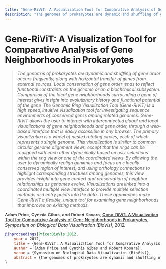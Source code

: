 ```yaml
---
title: "Gene-RiViT: A Visualization Tool for Comparative Analysis of Gene Neighborhoods in Prokaryotes"
description: "The genomes of prokaryotes are dynamic and shuffling of gene order occurs frequently, along with horizontal transfer of genes from external sources. Local conservation of gene order tends to reflect functional constraints on the genome or on a biochemical subsystem. Comparison of the local gene neighborhoods surrounding a gene of interest gives insight into evolutionary history and functional potential of the gene. The Genomic Ring Visualization Tool (Gene-RiViT) is a high speed, intuitive visualization tool for investigating sequence environments of conserved genes among related genomes. Gene-RiViT allows the user to interact with interconnected global and local visualizations of gene neighborhoods and gene order, through a web-based interface that is easily accessible in any browser. The primary visualization is a wheel of nested rotating circles, each of which represents a single genome. This visualization is similar to common circular genome alignment views, except that the rings can be realigned with each other dynamically based on user selections within the ring view or one of the coordinated views. By allowing the user to dynamically realign genomes and focus on a locally conserved region of interest, and using orthology connections to highlight corresponding structures among genomes, this view provides insight into gene context and preservation of neighbor relationships as genomes evolve. Visualizations are linked into a coordinated multiple view interface to provide multiple selection methods and entry points into the data. These approaches make Gene-RiViT a flexible, unique tool for examining gene neighborhoods that improves on existing methods."
---
```


# Gene-RiViT: A Visualization Tool for Comparative Analysis of Gene Neighborhoods in Prokaryotes

> _The genomes of prokaryotes are dynamic and shuffling of gene order occurs frequently, along with horizontal transfer of genes from external sources. Local conservation of gene order tends to reflect functional constraints on the genome or on a biochemical subsystem. Comparison of the local gene neighborhoods surrounding a gene of interest gives insight into evolutionary history and functional potential of the gene. The Genomic Ring Visualization Tool (Gene-RiViT) is a high speed, intuitive visualization tool for investigating sequence environments of conserved genes among related genomes. Gene-RiViT allows the user to interact with interconnected global and local visualizations of gene neighborhoods and gene order, through a web-based interface that is easily accessible in any browser. The primary visualization is a wheel of nested rotating circles, each of which represents a single genome. This visualization is similar to common circular genome alignment views, except that the rings can be realigned with each other dynamically based on user selections within the ring view or one of the coordinated views. By allowing the user to dynamically realign genomes and focus on a locally conserved region of interest, and using orthology connections to highlight corresponding structures among genomes, this view provides insight into gene context and preservation of neighbor relationships as genomes evolve. Visualizations are linked into a coordinated multiple view interface to provide multiple selection methods and entry points into the data. These approaches make Gene-RiViT a flexible, unique tool for examining gene neighborhoods that improves on existing methods._

Adam Price, Cynthia Gibas, and Robert Kosara, <a href="https://media.eagereyes.org/papers/2012/Price-BioVis-2012.pdf" target="_blank">Gene-RiViT: A Visualization Tool for Comparative Analysis of Gene Neighborhoods in Prokaryotes</a>, _Symposium on Biological Data Visualization (BioVis)_, 2012.


```bibtex
@inproceedings{Price:BioVis:2012,
	year = 2012,
	title = {Gene-RiViT: A Visualization Tool for Comparative Analysis of Gene Neighborhoods in Prokaryotes},
	author = {Adam Price and Cynthia Gibas and Robert Kosara},
	venue = {Symposium on Biological Data Visualization (BioVis)},
	abstract = {The genomes of prokaryotes are dynamic and shuffling of gene order occurs frequently, along with horizontal transfer of genes from external sources. Local conservation of gene order tends to reflect functional constraints on the genome or on a biochemical subsystem. Comparison of the local gene neighborhoods surrounding a gene of interest gives insight into evolutionary history and functional potential of the gene. The Genomic Ring Visualization Tool (Gene-RiViT) is a high speed, intuitive visualization tool for investigating sequence environments of conserved genes among related genomes. Gene-RiViT allows the user to interact with interconnected global and local visualizations of gene neighborhoods and gene order, through a web-based interface that is easily accessible in any browser. The primary visualization is a wheel of nested rotating circles, each of which represents a single genome. This visualization is similar to common circular genome alignment views, except that the rings can be realigned with each other dynamically based on user selections within the ring view or one of the coordinated views. By allowing the user to dynamically realign genomes and focus on a locally conserved region of interest, and using orthology connections to highlight corresponding structures among genomes, this view provides insight into gene context and preservation of neighbor relationships as genomes evolve. Visualizations are linked into a coordinated multiple view interface to provide multiple selection methods and entry points into the data. These approaches make Gene-RiViT a flexible, unique tool for examining gene neighborhoods that improves on existing methods.},
}
```


